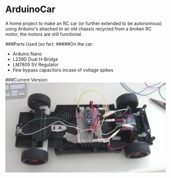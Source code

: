 # ArduinoCar
A home project to make an RC car (or further extended to be autonomous) using Arduino's attached to an old chassis recycled from a broken RC motor, the motors are still functional.

###Parts Used (so far):
#####On the car:
- Arduino Nano
- L239D Dual H-Bridge
- LM7805 5V Regulator
- Few bypass capacitors incase of voltage spikes


###Current Version:
![Image not loaded](/photos/arduino-21:6:15.jpg?raw=true "Current Version")